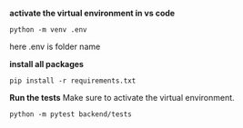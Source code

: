 **activate the virtual environment in vs code**
```
python -m venv .env

```
here .env is folder name

**install all packages**
```
pip install -r requirements.txt
```


**Run the tests**
Make sure to activate the virtual environment.
```
python -m pytest backend/tests
```